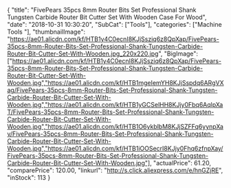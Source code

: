 {
	"title": "FivePears 35pcs 8mm Router Bits Set Professional Shank Tungsten Carbide Router Bit Cutter Set With Wooden Case For Wood",
	"date": "2018-10-31 10:30:20",
	"SubCat": ["Tools"],
	"categories": ["Machine Tools "],
	"thumbnailImage": "https://ae01.alicdn.com/kf/HTB1y4C0ecnI8KJjSsziq6z8QpXap/FivePears-35pcs-8mm-Router-Bits-Set-Professional-Shank-Tungsten-Carbide-Router-Bit-Cutter-Set-With-Wooden.jpg_220x220.jpg",
	"BigImage": ["https://ae01.alicdn.com/kf/HTB1y4C0ecnI8KJjSsziq6z8QpXap/FivePears-35pcs-8mm-Router-Bits-Set-Professional-Shank-Tungsten-Carbide-Router-Bit-Cutter-Set-With-Wooden.jpg","https://ae01.alicdn.com/kf/HTB1mgeIemYH8KJjSspdq6ARgVXag/FivePears-35pcs-8mm-Router-Bits-Set-Professional-Shank-Tungsten-Carbide-Router-Bit-Cutter-Set-With-Wooden.jpg","https://ae01.alicdn.com/kf/HTB1yGCSelHH8KJjy0Fbq6AqlpXaT/FivePears-35pcs-8mm-Router-Bits-Set-Professional-Shank-Tungsten-Carbide-Router-Bit-Cutter-Set-With-Wooden.jpg","https://ae01.alicdn.com/kf/HTB1O6ykblbM8KJjSZFFq6yynpXav/FivePears-35pcs-8mm-Router-Bits-Set-Professional-Shank-Tungsten-Carbide-Router-Bit-Cutter-Set-With-Wooden.jpg","https://ae01.alicdn.com/kf/HTB1iOOSecrI8KJjy0Fhq6zfnpXay/FivePears-35pcs-8mm-Router-Bits-Set-Professional-Shank-Tungsten-Carbide-Router-Bit-Cutter-Set-With-Wooden.jpg"],
	"actualPrice": 61.20,
	"comparePrice": 120.00,
	"linkurl": "http://s.click.aliexpress.com/e/hnGZjRE",
	"inStock": 113
}
